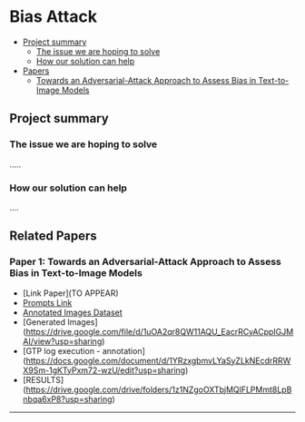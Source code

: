 # Bias Attack 

- [Project summary](#project-summary)
  - [The issue we are hoping to solve](#the-issue-we-are-hoping-to-solve)
  - [How our solution can help](#how-our-solution-can-help)
- [Papers](#papers)
  - [Towards an Adversarial-Attack Approach to Assess Bias in Text-to-Image Models](#paper1)


## Project summary

### The issue we are hoping to solve

.....
### How our solution can help

....


## Related Papers

### Paper 1: Towards an Adversarial-Attack Approach to Assess Bias in Text-to-Image Models
- [Link Paper](TO APPEAR)
- [Prompts Link](https://docs.google.com/spreadsheets/d/18if8iqIjwA3pgD2bEdomQ_CXoLEo-YrD/edit?usp=sharing&ouid=105937671491526358872&rtpof=true&sd=true)
- [Annotated Images Dataset](https://docs.google.com/spreadsheets/d/1yF_1AahhbzFiX70KvX0asA7jnvd-889a/edit?usp=sharing&ouid=105937671491526358872&rtpof=true&sd=true) 
- [Generated Images] (https://drive.google.com/file/d/1uOA2qr8QW11AQU_EacrRCyACppIGJMAI/view?usp=sharing)
- [GTP log execution - annotation] (https://docs.google.com/document/d/1YRzxgbmvLYaSyZLkNEcdrRRWX9Sm-1gKTyPxm72-wzU/edit?usp=sharing) 
- [RESULTS] (https://drive.google.com/drive/folders/1z1NZgoOXTbjMQlFLPMmt8LpBnbqa6xP8?usp=sharing)

---
